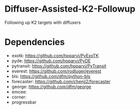 # Diffuser-Assisted-K2-Followup
Following up K2 targets with diffusers

# Dependencies
- exotk: https://github.com/hpparvi/PyExoTK
- pyde: https://github.com/hpparvi/PyDE
- pytransit: https://github.com/hpparvi/PyTransit
- everest: https://github.com/rodluger/everest
- bls: https://github.com/dfm/python-bls
- forecaster: https://github.com/chenjj2/forecaster 
- george: https://github.com/dfm/george
- emcee: 
- corner: 
- progressbar

